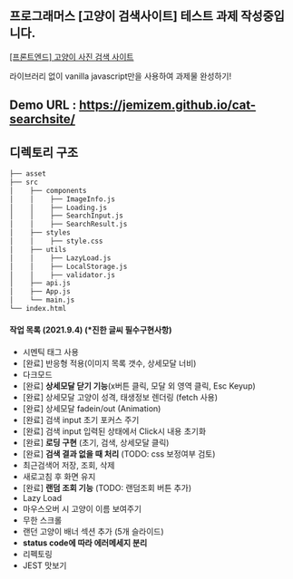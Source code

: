 ## 프로그래머스 [고양이 검색사이트] 테스트 과제 작성중입니다.

[[프론트엔드] 고양이 사진 검색 사이트](https://programmers.co.kr/skill_check_assignments/4)

라이브러리 없이 vanilla javascript만을 사용하여 과제물 완성하기!


## Demo URL : https://jemizem.github.io/cat-searchsite/

## 디렉토리 구조

```bash
├── asset
├── src
│    ├── components
│    │    ├── ImageInfo.js
│    │    ├── Loading.js
│    │    ├── SearchInput.js
│    │    ├── SearchResult.js
│    ├── styles
│    │    ├── style.css
│    ├── utils
│    │    ├── LazyLoad.js
│    │    ├── LocalStorage.js
│    │    ├── validator.js
│    ├── api.js
│    ├── App.js
│    └── main.js
└── index.html
```

#### 작업 목록 (2021.9.4) (*진한 글씨 필수구현사항)
- 시멘틱 태그 사용
- [완료] 반응형 적용(이미지 목록 갯수, 상세모달 너비)
- 다크모드
- [완료] **상세모달 닫기 기능**(x버튼 클릭, 모달 외 영역 클릭, Esc Keyup)
- [완료] 상세모달 고양이 성격, 태생정보 렌더링 (fetch 사용)
- [완료] 상세모달 fadein/out (Animation)
- [완료] 검색 input 초기 포커스 주기
- [완료] 검색 input 입력된 상태에서 Click시 내용 초기화
- [완료] **로딩 구현** (초기, 검색, 상세모달 클릭)
- [완료] **검색 결과 없을 때 처리** (TODO: css 보정여부 검토)
- 최근검색어 저장, 조회, 삭제 
- 새로고침 후 화면 유지
- [완료] **랜덤 조회 기능** (TODO: 랜덤조회 버튼 추가)
- Lazy Load
- 마우스오버 시 고양이 이름 보여주기
- 무한 스크롤
- 랜던 고양이 배너 섹션 추가 (5개 슬라이드)
- **status code에 따라 에러메세지 분리**  
- 리펙토링
- JEST 맛보기